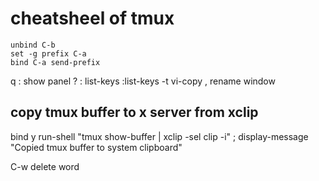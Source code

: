 # cheatsheel of tmux

```
unbind C-b
set -g prefix C-a
bind C-a send-prefix
```

q : show panel
? : list-keys
:list-keys -t vi-copy
, rename window

## copy tmux buffer to x server from xclip
bind y run-shell "tmux show-buffer | xclip -sel clip -i" \; display-message "Copied tmux buffer to system clipboard"

C-w delete word
